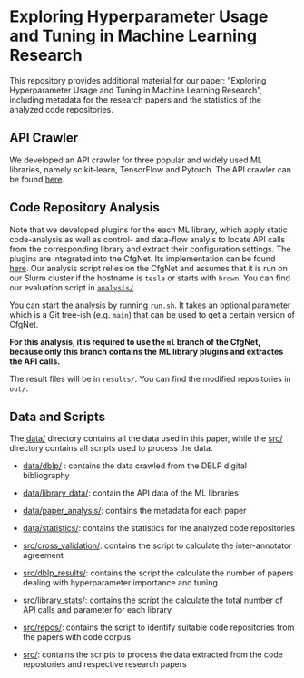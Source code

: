 # Exploring Hyperparameter Usage and Tuning in Machine Learning Research

This repository provides additional material for our paper: "Exploring Hyperparameter Usage and Tuning in Machine Learning Research", including metadata for the research papers and the statistics of the analyzed code repositories.


## API Crawler

We developed an API crawler for three popular and widely used ML libraries, namely scikit-learn, TensorFlow and Pytorch. The API crawler can be found [here](https://anonymous.4open.science/r/ml-config-options-75C1/).

## Code Repository Analysis

Note that we developed plugins for the each ML library, which apply static code-analysis as well as control- and data-flow analyis to locate API calls from the corresponding library and extract their configuration settings. The plugins are integrated into the CfgNet. Its implementation can be found [here](https://anonymous.4open.science/r/CfgNet-3D67/). Our analysis script relies on the CfgNet and assumes that it is run on our Slurm cluster if the hostname is `tesla` or starts with `brown`. You can find our evaluation script in [`analysis/`](analysis).

You can start the analysis by running `run.sh`.
It takes an optional parameter which is a Git tree-ish (e.g. `main`) that can be used to get a certain version of CfgNet.

**For this analysis, it is required to use the `ml` branch of the CfgNet, because only this branch contains the ML library plugins and extractes the API calls.**

The result files will be in `results/`.
You can find the modified repositories in `out/`.


## Data and Scripts

The [data/](data/) directory contains all the data used in this paper, while the [src/](src/) directory contains all scripts used to process the data.

- [data/dblp/](data/dblp/) : contains the data crawled from the DBLP digital bibliography
- [data/library_data/](data/library_data/): contain the API data of the ML libraries
- [data/paper_analysis/](data/paper_analysis/): contains the metadata for each paper
- [data/statistics/](data/statistics/): contains the statistics for the analyzed code repositories

- [src/cross_validation/](src/cross-validation/): contains the script to calculate the inter-annotator agreement
- [src/dblp_results/](src/dblp_results/): contains the script the calculate the number of papers dealing with hyperparameter importance and tuning
- [src/library_stats/](src/library_stats/): contains the script the calculate the total number of API calls and parameter for each library
- [src/repos/](src/repos/): contains the script to identify suitable code repositories from the papers with code corpus
- [src/](src): contains the scripts to process the data extracted from the code repostories and respective research papers